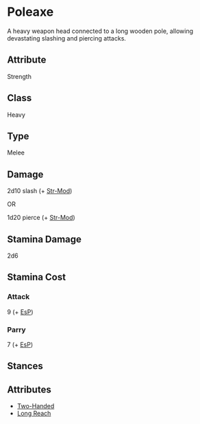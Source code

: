 # Poleaxe
A heavy weapon head connected to a long wooden pole, allowing devastating slashing and piercing attacks. 

## Attribute
Strength

## Class
Heavy

## Type
Melee

## Damage
2d10 slash (+ [Str-Mod](../../attributes#strength-[str]))

OR

1d20 pierce (+ [Str-Mod](../../attributes#strength-[str]))

## Stamina Damage
2d6

## Stamina Cost
### Attack
9 (+ [EsP](../../combat/encumbrance))

### Parry
7 (+ [EsP](../../combat/encumbrance))

## Stances

## Attributes
* [Two-Handed](weapon-attributes#two-handed)
* [Long Reach](weapon-attributes#long-reach)